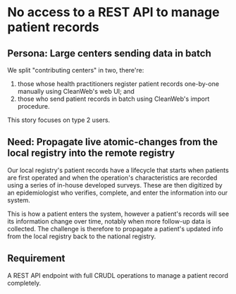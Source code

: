 # No access to a REST API to manage patient records 

## Persona: Large centers sending data in batch

We split "contributing centers" in two, there're:
1. those whose health practitioners register patient records one-by-one manually using CleanWeb's web UI; and
2. those who send patient records in batch using CleanWeb's import procedure.

This story focuses on type 2 users.

## Need: Propagate live atomic-changes from the local registry into the remote registry

Our local registry's patient records have a lifecycle that starts when
patients are first operated and when the operation's characteristics are
recorded using a series of in-house developed surveys. These are then
digitized by an epidemiologist who verifies, complete, and enter the
information into our system. 

This is how a patient enters the system, however a patient's records will see
its information change over time, notably when more follow-up data is
collected. The challenge is therefore to propagate a patient's updated info
from the local registry back to the national registry.

## Requirement 

A REST API endpoint with full CRUDL operations to manage a patient record completely. 

